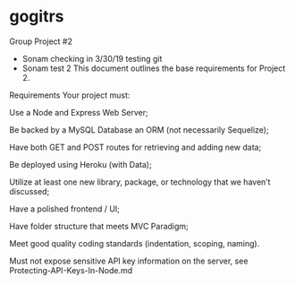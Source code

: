 # gogitrs
Group Project #2

* Sonam checking in 3/30/19
testing git
* Sonam test 2
This document outlines the base requirements for Project 2.

Requirements
Your project must:


Use a Node and Express Web Server;


Be backed by a MySQL Database an ORM (not necessarily Sequelize);


Have both GET and POST routes for retrieving and adding new data;


Be deployed using Heroku (with Data);


Utilize at least one new library, package, or technology that we haven’t discussed;


Have a polished frontend / UI;


Have folder structure that meets MVC Paradigm;


Meet good quality coding standards (indentation, scoping, naming).


Must not expose sensitive API key information on the server, see Protecting-API-Keys-In-Node.md
